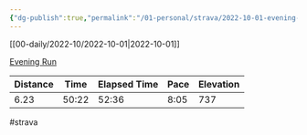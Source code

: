 ```yaml
---
{"dg-publish":true,"permalink":"/01-personal/strava/2022-10-01-evening-run/"}
---
```



[[00-daily/2022-10/2022-10-01\|2022-10-01]]

[Evening Run](https://www.strava.com/activities/7897314512)

| Distance | Time  | Elapsed Time | Pace | Elevation |
| -------- | ----- | ------------ | ---- | --------- |
| 6.23     | 50:22 | 52:36        | 8:05 | 737       |




#strava
